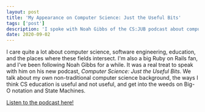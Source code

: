 ```yaml
---
layout: post
title: 'My Appearance on Computer Science: Just the Useful Bits'
tags: ['post']
description: 'I spoke with Noah Gibbs of the CS:JUB podcast about computer science education and its applications'
date: 2020-09-02
---
```


I care quite a lot about computer science, software engineering, education, and the places where these fields intersect. I'm also a big Ruby on Rails fan, and I've been following Noah Gibbs for a while. It was a real treat to speak with him on his new podcast, *Computer Science: Just the Useful Bits*. We talk about my own non-traditional computer science background, the ways I think CS education is useful and not useful, and get into the weeds on Big-O notation and State Machines. 

[Listen to the podcast here!](https://anchor.fm/just-the-useful-bits/episodes/With-Tyler-Williams-Hands-On-Teaching-Between-Students-Formal-and-Informal-Teaching-eitt1f)